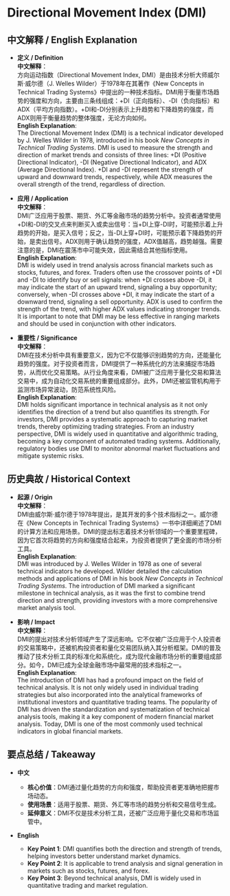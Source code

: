 # Directional Movement Index (DMI)

## 中文解释 / English Explanation

* **定义 / Definition**  
  **中文解释**：  
  方向运动指数（Directional Movement Index, DMI）是由技术分析大师威尔斯·威尔德（J. Welles Wilder）于1978年在其著作《New Concepts in Technical Trading Systems》中提出的一种技术指标。DMI用于衡量市场趋势的强度和方向，主要由三条线组成：+DI（正向指标）、-DI（负向指标）和ADX（平均方向指数）。+DI和-DI分别表示上升趋势和下降趋势的强度，而ADX则用于衡量趋势的整体强度，无论方向如何。  
  **English Explanation**:  
  The Directional Movement Index (DMI) is a technical indicator developed by J. Welles Wilder in 1978, introduced in his book *New Concepts in Technical Trading Systems*. DMI is used to measure the strength and direction of market trends and consists of three lines: +DI (Positive Directional Indicator), -DI (Negative Directional Indicator), and ADX (Average Directional Index). +DI and -DI represent the strength of upward and downward trends, respectively, while ADX measures the overall strength of the trend, regardless of direction.

* **应用 / Application**  
  **中文解释**：  
  DMI广泛应用于股票、期货、外汇等金融市场的趋势分析中。投资者通常使用+DI和-DI的交叉点来判断买入或卖出信号：当+DI上穿-DI时，可能预示着上升趋势的开始，是买入信号；反之，当-DI上穿+DI时，可能预示着下降趋势的开始，是卖出信号。ADX则用于确认趋势的强度，ADX值越高，趋势越强。需要注意的是，DMI在震荡市中可能失效，因此需结合其他指标使用。  
  **English Explanation**:  
  DMI is widely used in trend analysis across financial markets such as stocks, futures, and forex. Traders often use the crossover points of +DI and -DI to identify buy or sell signals: when +DI crosses above -DI, it may indicate the start of an upward trend, signaling a buy opportunity; conversely, when -DI crosses above +DI, it may indicate the start of a downward trend, signaling a sell opportunity. ADX is used to confirm the strength of the trend, with higher ADX values indicating stronger trends. It is important to note that DMI may be less effective in ranging markets and should be used in conjunction with other indicators.

* **重要性 / Significance**  
  **中文解释**：  
  DMI在技术分析中具有重要意义，因为它不仅能够识别趋势的方向，还能量化趋势的强度。对于投资者而言，DMI提供了一种系统化的方法来捕捉市场趋势，从而优化交易策略。从行业角度来看，DMI被广泛应用于量化交易和算法交易中，成为自动化交易系统的重要组成部分。此外，DMI还被监管机构用于监测市场异常波动，防范系统性风险。  
  **English Explanation**:  
  DMI holds significant importance in technical analysis as it not only identifies the direction of a trend but also quantifies its strength. For investors, DMI provides a systematic approach to capturing market trends, thereby optimizing trading strategies. From an industry perspective, DMI is widely used in quantitative and algorithmic trading, becoming a key component of automated trading systems. Additionally, regulatory bodies use DMI to monitor abnormal market fluctuations and mitigate systemic risks.

## 历史典故 / Historical Context

* **起源 / Origin**  
  **中文解释**：  
  DMI由威尔斯·威尔德于1978年提出，是其开发的多个技术指标之一。威尔德在《New Concepts in Technical Trading Systems》一书中详细阐述了DMI的计算方法和应用场景。DMI的提出标志着技术分析领域的一个重要里程碑，因为它首次将趋势的方向和强度结合起来，为投资者提供了更全面的市场分析工具。  
  **English Explanation**:  
  DMI was introduced by J. Welles Wilder in 1978 as one of several technical indicators he developed. Wilder detailed the calculation methods and applications of DMI in his book *New Concepts in Technical Trading Systems*. The introduction of DMI marked a significant milestone in technical analysis, as it was the first to combine trend direction and strength, providing investors with a more comprehensive market analysis tool.

* **影响 / Impact**  
  **中文解释**：  
  DMI的提出对技术分析领域产生了深远影响。它不仅被广泛应用于个人投资者的交易策略中，还被机构投资者和量化交易团队纳入其分析框架。DMI的普及推动了技术分析工具的标准化和系统化，成为现代金融市场分析的重要组成部分。如今，DMI已成为全球金融市场中最常用的技术指标之一。  
  **English Explanation**:  
  The introduction of DMI has had a profound impact on the field of technical analysis. It is not only widely used in individual trading strategies but also incorporated into the analytical frameworks of institutional investors and quantitative trading teams. The popularity of DMI has driven the standardization and systematization of technical analysis tools, making it a key component of modern financial market analysis. Today, DMI is one of the most commonly used technical indicators in global financial markets.

## 要点总结 / Takeaway

* **中文**  
  - **核心价值**：DMI通过量化趋势的方向和强度，帮助投资者更准确地把握市场动态。  
  - **使用场景**：适用于股票、期货、外汇等市场的趋势分析和交易信号生成。  
  - **延伸意义**：DMI不仅是技术分析工具，还被广泛应用于量化交易和市场监管中。

* **English**  
  - **Key Point 1**: DMI quantifies both the direction and strength of trends, helping investors better understand market dynamics.  
  - **Key Point 2**: It is applicable to trend analysis and signal generation in markets such as stocks, futures, and forex.  
  - **Key Point 3**: Beyond technical analysis, DMI is widely used in quantitative trading and market regulation.
